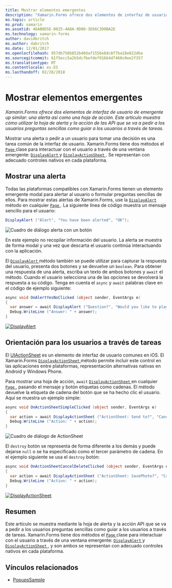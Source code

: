 ```yaml
---
title: Mostrar elementos emergentes
description: "Xamarin.Forms ofrece dos elementos de interfaz de usuario de emergente up similar: una alerta así como una hoja de acción. Este artículo muestra cómo utilizar la hoja de alerta y la acción de las API que se va a pedir a los usuarios preguntas sencillas como guiar a los usuarios a través de tareas."
ms.topic: article
ms.prod: xamarin
ms.assetid: 46AB0D5E-0025-4A8A-9D00-3E66C3D0BA2E
ms.technology: xamarin-forms
author: davidbritch
ms.author: dabritch
ms.date: 12/01/2017
ms.openlocfilehash: 957db750b852b40daf1556e8dc8f7ba18e022dba
ms.sourcegitcommit: 61f5ecc5a2b5dcfbefdef91664d7460c0ee2f357
ms.translationtype: MT
ms.contentlocale: es-ES
ms.lasthandoff: 02/28/2018
---
```

# <a name="displaying-pop-ups"></a>Mostrar elementos emergentes

_Xamarin.Forms ofrece dos elementos de interfaz de usuario de emergente up similar: una alerta así como una hoja de acción. Este artículo muestra cómo utilizar la hoja de alerta y la acción de las API que se va a pedir a los usuarios preguntas sencillas como guiar a los usuarios a través de tareas._

Mostrar una alerta o pedir a un usuario para tomar una decisión es una tarea común de la interfaz de usuario. Xamarin.Forms tiene dos métodos el [ `Page` ](https://developer.xamarin.com/api/type/Xamarin.Forms.Page/) clase para interactuar con el usuario a través de una ventana emergente: [ `DisplayAlert` ](https://developer.xamarin.com/api/member/Xamarin.Forms.Page.DisplayAlert(System.String,System.String,System.String)/) y [ `DisplayActionSheet` ](https://developer.xamarin.com/api/member/Xamarin.Forms.Page.DisplayActionSheet(System.String,System.String,System.String,System.String[])/). Se representan con adecuado controles nativos en cada plataforma.

## <a name="displaying-an-alert"></a>Mostrar una alerta

Todas las plataformas compatibles con Xamarin.Forms tienen un elemento emergente modal para alertar al usuario o formular preguntas sencillas de ellos. Para mostrar estas alertas de Xamarin.Forms, use la [ `DisplayAlert` ](https://developer.xamarin.com/api/member/Xamarin.Forms.Page.DisplayAlert(System.String,System.String,System.String)/) método en cualquier [ `Page` ](https://developer.xamarin.com/api/type/Xamarin.Forms.Page/). La siguiente línea de código muestra un mensaje sencillo para el usuario:

```csharp
DisplayAlert ("Alert", "You have been alerted", "OK");
```

![](pop-ups-images/alert.png "Cuadro de diálogo alerta con un botón")

En este ejemplo no recopilar información del usuario. La alerta se muestra de forma modal y una vez que descarta el usuario continúa interactuando con la aplicación.

El [ `DisplayAlert` ](https://developer.xamarin.com/api/member/Xamarin.Forms.Page.DisplayAlert(System.String,System.String,System.String)/) método también se puede utilizar para capturar la respuesta del usuario, presenta dos botones y se devuelve un `boolean`. Para obtener una respuesta de una alerta, escriba un texto de ambos botones y `await` el método. Cuando el usuario selecciona una de las opciones se devolverá la respuesta a su código. Tenga en cuenta el `async` y `await` palabras clave en el código de ejemplo siguiente:

```csharp
async void OnAlertYesNoClicked (object sender, EventArgs e)
{
  var answer = await DisplayAlert ("Question?", "Would you like to play a game", "Yes", "No");
  Debug.WriteLine ("Answer: " + answer);
}
```

[ ![DisplayAlert](pop-ups-images/alert2-sml.png "cuadro de diálogo con dos botones de alerta")](pop-ups-images/alert2.png "cuadro de diálogo con dos botones de alerta")

## <a name="guiding-users-through-tasks"></a>Orientación para los usuarios a través de tareas

El [UIActionSheet](https://developer.apple.com/library/ios/documentation/uikit/reference/uiactionsheet_class/Reference/Reference.html) es un elemento de interfaz de usuario comunes en iOS. El Xamarin.Forms [ `DisplayActionSheet` ](https://developer.xamarin.com/api/member/Xamarin.Forms.Page.DisplayActionSheet(System.String,System.String,System.String,System.String[])/) método permite incluir este control en las aplicaciones entre plataformas, representación alternativas nativas en Android y Windows Phone.

Para mostrar una hoja de acción, `await` [ `DisplayActionSheet` ](https://developer.xamarin.com/api/member/Xamarin.Forms.Page.DisplayActionSheet(System.String,System.String,System.String,System.String[])/) en cualquier [ `Page` ](https://developer.xamarin.com/api/type/Xamarin.Forms.Page/), pasando el mensaje y botón etiquetas como cadenas. El método devuelve la etiqueta de cadena del botón que se ha hecho clic el usuario. Aquí se muestra un ejemplo simple:

```csharp
async void OnActionSheetSimpleClicked (object sender, EventArgs e)
{
  var action = await DisplayActionSheet ("ActionSheet: Send to?", "Cancel", null, "Email", "Twitter", "Facebook");
  Debug.WriteLine ("Action: " + action);
}
```

![](pop-ups-images/action.png "Cuadro de diálogo de ActionSheet")

El `destroy` botón se representa de forma diferente a los demás y puede dejarse `null` o se ha especificado como el tercer parámetro de cadena. En el ejemplo siguiente se usa el `destroy` botón:

```csharp
async void OnActionSheetCancelDeleteClicked (object sender, EventArgs e)
{
  var action = await DisplayActionSheet ("ActionSheet: SavePhoto?", "Cancel", "Delete", "Photo Roll", "Email");
  Debug.WriteLine ("Action: " + action);
}
```

[ ![DisplayActionSheet](pop-ups-images/action2-sml.png "cuadro de diálogo de hoja de acción con el botón de destrucción")](pop-ups-images/action2.png "cuadro de diálogo de hoja de acción con el botón de destrucción")

## <a name="summary"></a>Resumen

Este artículo se muestra mediante la hoja de alerta y la acción API que se va a pedir a los usuarios preguntas sencillas como guiar a los usuarios a través de tareas. Xamarin.Forms tiene dos métodos el [ `Page` ](https://developer.xamarin.com/api/type/Xamarin.Forms.Page/) clase para interactuar con el usuario a través de una ventana emergente: [ `DisplayAlert` ](https://developer.xamarin.com/api/member/Xamarin.Forms.Page.DisplayAlert(System.String,System.String,System.String)/) y [ `DisplayActionSheet` ](https://developer.xamarin.com/api/member/Xamarin.Forms.Page.DisplayActionSheet(System.String,System.String,System.String,System.String[])/), y son ambos se representan con adecuado controles nativos en cada plataforma.



## <a name="related-links"></a>Vínculos relacionados

- [PopupsSample](https://developer.xamarin.com/samples/xamarin-forms/Navigation/Pop-ups/)
